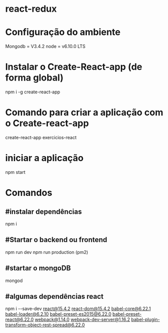 # react-redux

# Configuração do ambiente

Mongodb = V3.4.2
node = v6.10.0 LTS

# Instalar o Create-React-app (de forma global)
npm i -g create-react-app

# Comando para criar a aplicação com o Create-react-app
create-react-app exercicios-react

# iniciar a aplicação

npm start

# Comandos

#instalar dependências
----------------------
npm i 

#Startar o backend ou frontend
-------------------
npm run dev
npm run production (pm2)

#startar o mongoDB
-------------------
mongod

#algumas dependências react
-------------------
npm i --save-dev 
react@15.4.2 
react-dom@15.4.2 
babel-core@6.22.1 
babel-loader@6.2.10 
babel-preset-es2015@6.22.0 
babel-preset-react@6.22.0 
webpack@1.14.0 
webpack-dev-server@1.16.2 
babel-plugin-transform-object-rest-spread@6.22.0

